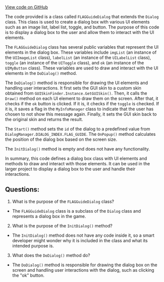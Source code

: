 [View code on GitHub](https://github.com/TieHaxJan/Brick-Force/Assembly-CSharp\FLAGGuideDialog.cs)

The code provided is a class called `FLAGGuideDialog` that extends the `Dialog` class. This class is used to create a dialog box with various UI elements such as an image list, label list, toggle, and button. The purpose of this code is to display a dialog box to the user and allow them to interact with the UI elements.

The `FLAGGuideDialog` class has several public variables that represent the UI elements in the dialog box. These variables include `imgList` (an instance of the `UIImageList` class), `labelList` (an instance of the `UILabelList` class), `toggle` (an instance of the `UIToggle` class), and `ok` (an instance of the `UIMyButton` class). These variables are used to draw and interact with the UI elements in the `DoDialog()` method.

The `DoDialog()` method is responsible for drawing the UI elements and handling user interactions. It first sets the GUI skin to a custom skin obtained from `GUISkinFinder.Instance.GetGUISkin()`. Then, it calls the `Draw()` method on each UI element to draw them on the screen. After that, it checks if the `ok` button is clicked. If it is, it checks if the `toggle` is checked. If it is, it saves a flag in the `MyInfoManager` class to indicate that the user has chosen to not show this message again. Finally, it sets the GUI skin back to the original skin and returns the result.

The `Start()` method sets the `id` of the dialog to a predefined value from `DialogManager.DIALOG_INDEX.FLAG_GUIDE`. The `OnPopup()` method calculates the position of the dialog box based on the screen size.

The `InitDialog()` method is empty and does not have any functionality.

In summary, this code defines a dialog box class with UI elements and methods to draw and interact with those elements. It can be used in the larger project to display a dialog box to the user and handle their interactions.
## Questions: 
 1. What is the purpose of the `FLAGGuideDialog` class?
- The `FLAGGuideDialog` class is a subclass of the `Dialog` class and represents a dialog box in the game.

2. What is the purpose of the `InitDialog()` method?
- The `InitDialog()` method does not have any code inside it, so a smart developer might wonder why it is included in the class and what its intended purpose is.

3. What does the `DoDialog()` method do?
- The `DoDialog()` method is responsible for drawing the dialog box on the screen and handling user interactions with the dialog, such as clicking the "ok" button.